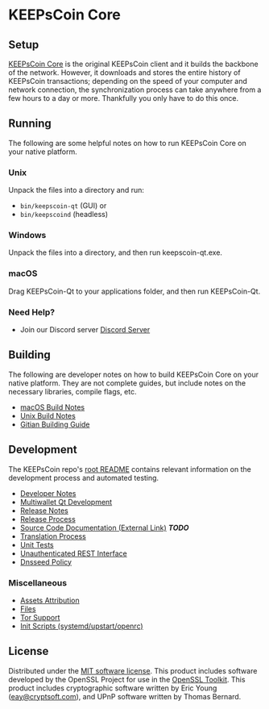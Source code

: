 KEEPsCoin Core
==================

Setup
---------------------
[KEEPsCoin Core](http://kpc.org) is the original KEEPsCoin client and it builds the backbone of the network. However, it downloads and stores the entire history of KEEPsCoin transactions; depending on the speed of your computer and network connection, the synchronization process can take anywhere from a few hours to a day or more. Thankfully you only have to do this once.

Running
---------------------
The following are some helpful notes on how to run KEEPsCoin Core on your native platform.

### Unix

Unpack the files into a directory and run:

- `bin/keepscoin-qt` (GUI) or
- `bin/keepscoind` (headless)

### Windows

Unpack the files into a directory, and then run keepscoin-qt.exe.

### macOS

Drag KEEPsCoin-Qt to your applications folder, and then run KEEPsCoin-Qt.

### Need Help?

* Join our Discord server [Discord Server](https://discord.kpc.org)

Building
---------------------
The following are developer notes on how to build KEEPsCoin Core on your native platform. They are not complete guides, but include notes on the necessary libraries, compile flags, etc.

- [macOS Build Notes](build-osx.md)
- [Unix Build Notes](build-unix.md)
- [Gitian Building Guide](gitian-building.md)

Development
---------------------
The KEEPsCoin repo's [root README](https://github.com/keepscoin-official/keepscoin/blob/master/README.md) contains relevant information on the development process and automated testing.

- [Developer Notes](developer-notes.md)
- [Multiwallet Qt Development](multiwallet-qt.md)
- [Release Notes](release-notes.md)
- [Release Process](release-process.md)
- [Source Code Documentation (External Link)](https://dev.visucore.com/kpcoin/doxygen/) ***TODO***
- [Translation Process](translation_process.md)
- [Unit Tests](unit-tests.md)
- [Unauthenticated REST Interface](REST-interface.md)
- [Dnsseed Policy](dnsseed-policy.md)

### Miscellaneous
- [Assets Attribution](assets-attribution.md)
- [Files](files.md)
- [Tor Support](tor.md)
- [Init Scripts (systemd/upstart/openrc)](init.md)

License
---------------------
Distributed under the [MIT software license](/COPYING).
This product includes software developed by the OpenSSL Project for use in the [OpenSSL Toolkit](https://www.openssl.org/). This product includes
cryptographic software written by Eric Young ([eay@cryptsoft.com](mailto:eay@cryptsoft.com)), and UPnP software written by Thomas Bernard.
